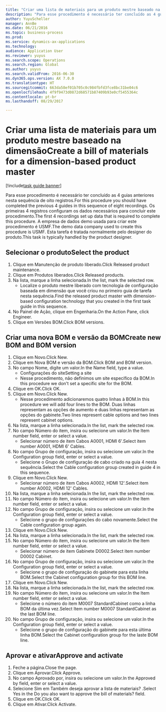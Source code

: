 ```yaml
--- 
title: "Criar uma lista de materiais para um produto mestre baseado na dimensão"
description: "Para esse procedimento é necessário ter concluído as 4 guias anteriores nesta sequência de oito registros."
author: YuyuScheller
manager: AnnBe
ms.date: 06/21/2016
ms.topic: business-process
ms.prod: 
ms.service: dynamics-ax-applications
ms.technology: 
audience: Application User
ms.reviewer: yuyus
ms.search.scope: Operations
ms.search.region: Global
ms.author: yuyus
ms.search.validFrom: 2016-06-30
ms.dyn365.ops.version: AX 7.0.0
ms.translationtype: HT
ms.sourcegitcommit: 663da58ef01b705c0c984fbfd3fce8bc31be04c6
ms.openlocfilehash: 4f9f9473d0872d68571b87409b93e0cf5455364c
ms.contentlocale: pt-br
ms.lasthandoff: 08/29/2017

---
```

# <a name="create-a-bill-of-materials-for-a-dimension-based-product-master"></a><span data-ttu-id="70d2b-103">Criar uma lista de materiais para um produto mestre baseado na dimensão</span><span class="sxs-lookup"><span data-stu-id="70d2b-103">Create a bill of materials for a dimension-based product master</span></span>

[!include[task guide banner](../../includes/task-guide-banner.md)]

<span data-ttu-id="70d2b-104">Para esse procedimento é necessário ter concluído as 4 guias anteriores nesta sequência de oito registros.</span><span class="sxs-lookup"><span data-stu-id="70d2b-104">For this procedure you should have completed the previous 4 guides in this sequence of eight recordings.</span></span> <span data-ttu-id="70d2b-105">Os primeiras 4 registros configuram os dados necessários para concluir este procedimento.</span><span class="sxs-lookup"><span data-stu-id="70d2b-105">The first 4 recordings set up data that is required to complete this procedure.</span></span> <span data-ttu-id="70d2b-106">A empresa de dados demo usada para criar este procedimento é USMF.</span><span class="sxs-lookup"><span data-stu-id="70d2b-106">The demo data company used to create this procedure is USMF.</span></span> <span data-ttu-id="70d2b-107">Esta tarefa é tratada normalmente pelo designer do produto.</span><span class="sxs-lookup"><span data-stu-id="70d2b-107">This task is typically handled by the product designer.</span></span>


## <a name="select-the-product"></a><span data-ttu-id="70d2b-108">Selecionar o produto</span><span class="sxs-lookup"><span data-stu-id="70d2b-108">Select the product</span></span>
1. <span data-ttu-id="70d2b-109">Clique em Manutenção de produto liberado.</span><span class="sxs-lookup"><span data-stu-id="70d2b-109">Click Released product maintenance.</span></span>
2. <span data-ttu-id="70d2b-110">Clique em Produtos liberados.</span><span class="sxs-lookup"><span data-stu-id="70d2b-110">Click Released products.</span></span>
3. <span data-ttu-id="70d2b-111">Na lista, marque a linha selecionada.</span><span class="sxs-lookup"><span data-stu-id="70d2b-111">In the list, mark the selected row.</span></span>
    * <span data-ttu-id="70d2b-112">Localize o produto mestre liberado com tecnologia de configuração baseada em dimensão que você criou no primeiro guia de tarefa nesta sequência.</span><span class="sxs-lookup"><span data-stu-id="70d2b-112">Find the released product master with dimension-based configuration technology that you created in the first task guide in this sequence.</span></span>  
4. <span data-ttu-id="70d2b-113">No Painel de Ação, clique em Engenharia.</span><span class="sxs-lookup"><span data-stu-id="70d2b-113">On the Action Pane, click Engineer.</span></span>
5. <span data-ttu-id="70d2b-114">Clique em Versões BOM.</span><span class="sxs-lookup"><span data-stu-id="70d2b-114">Click BOM versions.</span></span>

## <a name="create-new-bom-and-bom-version"></a><span data-ttu-id="70d2b-115">Criar uma nova BOM e versão da BOM</span><span class="sxs-lookup"><span data-stu-id="70d2b-115">Create new BOM and BOM version</span></span>
1. <span data-ttu-id="70d2b-116">Clique em Novo.</span><span class="sxs-lookup"><span data-stu-id="70d2b-116">Click New.</span></span>
2. <span data-ttu-id="70d2b-117">Clique em Nova BOM e versão da BOM.</span><span class="sxs-lookup"><span data-stu-id="70d2b-117">Click BOM and BOM version.</span></span>
3. <span data-ttu-id="70d2b-118">No campo Nome, digite um valor.</span><span class="sxs-lookup"><span data-stu-id="70d2b-118">In the Name field, type a value.</span></span>
    * <span data-ttu-id="70d2b-119">Configurações do site</span><span class="sxs-lookup"><span data-stu-id="70d2b-119">Setting a site</span></span>  
    * <span data-ttu-id="70d2b-120">Nesse procedimento, não definimos um site específico da BOM.</span><span class="sxs-lookup"><span data-stu-id="70d2b-120">In this procedure we don't set a specific site for the BOM.</span></span>  
4. <span data-ttu-id="70d2b-121">Clique em OK.</span><span class="sxs-lookup"><span data-stu-id="70d2b-121">Click OK.</span></span>
5. <span data-ttu-id="70d2b-122">Clique em Novo.</span><span class="sxs-lookup"><span data-stu-id="70d2b-122">Click New.</span></span>
    * <span data-ttu-id="70d2b-123">Nesse procedimento adicionaremos quatro linhas à BOM.</span><span class="sxs-lookup"><span data-stu-id="70d2b-123">In this procedure we will add four lines to the BOM.</span></span> <span data-ttu-id="70d2b-124">Duas linhas representam as opções de aumento e duas linhas representam as opções do gabinete.</span><span class="sxs-lookup"><span data-stu-id="70d2b-124">Two lines represent cable options and two lines represent cabinet options.</span></span>  
6. <span data-ttu-id="70d2b-125">Na lista, marque a linha selecionada.</span><span class="sxs-lookup"><span data-stu-id="70d2b-125">In the list, mark the selected row.</span></span>
7. <span data-ttu-id="70d2b-126">No campo Número do item, insira ou selecione um valor.</span><span class="sxs-lookup"><span data-stu-id="70d2b-126">In the Item number field, enter or select a value.</span></span>
    * <span data-ttu-id="70d2b-127">Selecionar número de item Cabos A0001, HDMI 6'.</span><span class="sxs-lookup"><span data-stu-id="70d2b-127">Select item number A0001, HDMI 6' Cables.</span></span>  
8. <span data-ttu-id="70d2b-128">No campo Grupo de configuração, insira ou selecione um valor.</span><span class="sxs-lookup"><span data-stu-id="70d2b-128">In the Configuration group field, enter or select a value.</span></span>
    * <span data-ttu-id="70d2b-129">Selecione o Grupo de configuração de cabo criado na guia 4 nesta sequência.</span><span class="sxs-lookup"><span data-stu-id="70d2b-129">Select the Cable configuration group created in guide 4 in this sequence.</span></span>  
9. <span data-ttu-id="70d2b-130">Clique em Novo.</span><span class="sxs-lookup"><span data-stu-id="70d2b-130">Click New.</span></span>
    * <span data-ttu-id="70d2b-131">Selecionar número de item Cabos A0002, HDMI 12'.</span><span class="sxs-lookup"><span data-stu-id="70d2b-131">Select item number A0002, HDMI 12' Cables.</span></span>  
10. <span data-ttu-id="70d2b-132">Na lista, marque a linha selecionada.</span><span class="sxs-lookup"><span data-stu-id="70d2b-132">In the list, mark the selected row.</span></span>
11. <span data-ttu-id="70d2b-133">No campo Número do item, insira ou selecione um valor.</span><span class="sxs-lookup"><span data-stu-id="70d2b-133">In the Item number field, enter or select a value.</span></span>
12. <span data-ttu-id="70d2b-134">No campo Grupo de configuração, insira ou selecione um valor.</span><span class="sxs-lookup"><span data-stu-id="70d2b-134">In the Configuration group field, enter or select a value.</span></span>
    * <span data-ttu-id="70d2b-135">Selecione o grupo de configurações do cabo novamente.</span><span class="sxs-lookup"><span data-stu-id="70d2b-135">Select the Cable configuration group again.</span></span>  
13. <span data-ttu-id="70d2b-136">Clique em Novo.</span><span class="sxs-lookup"><span data-stu-id="70d2b-136">Click New.</span></span>
14. <span data-ttu-id="70d2b-137">Na lista, marque a linha selecionada.</span><span class="sxs-lookup"><span data-stu-id="70d2b-137">In the list, mark the selected row.</span></span>
15. <span data-ttu-id="70d2b-138">No campo Número do item, insira ou selecione um valor.</span><span class="sxs-lookup"><span data-stu-id="70d2b-138">In the Item number field, enter or select a value.</span></span>
    * <span data-ttu-id="70d2b-139">Selecionar número de item Gabinete D0002.</span><span class="sxs-lookup"><span data-stu-id="70d2b-139">Select item number D0002 Cabinet.</span></span>  
16. <span data-ttu-id="70d2b-140">No campo Grupo de configuração, insira ou selecione um valor.</span><span class="sxs-lookup"><span data-stu-id="70d2b-140">In the Configuration group field, enter or select a value.</span></span>
    * <span data-ttu-id="70d2b-141">Selecione o grupo de configuração do gabinete para esta linha BOM.</span><span class="sxs-lookup"><span data-stu-id="70d2b-141">Select the Cabinet configuration group for this BOM line.</span></span>  
17. <span data-ttu-id="70d2b-142">Clique em Novo.</span><span class="sxs-lookup"><span data-stu-id="70d2b-142">Click New.</span></span>
18. <span data-ttu-id="70d2b-143">Na lista, marque a linha selecionada.</span><span class="sxs-lookup"><span data-stu-id="70d2b-143">In the list, mark the selected row.</span></span>
19. <span data-ttu-id="70d2b-144">No campo Número do item, insira ou selecione um valor.</span><span class="sxs-lookup"><span data-stu-id="70d2b-144">In the Item number field, enter or select a value.</span></span>
    * <span data-ttu-id="70d2b-145">Selecione o número do item M0007 StandardCabinet como a linha BOM da última vez.</span><span class="sxs-lookup"><span data-stu-id="70d2b-145">Select Item number M0007 StandardCabinet as the last BOM line.</span></span>  
20. <span data-ttu-id="70d2b-146">No campo Grupo de configuração, insira ou selecione um valor.</span><span class="sxs-lookup"><span data-stu-id="70d2b-146">In the Configuration group field, enter or select a value.</span></span>
    * <span data-ttu-id="70d2b-147">Selecione o grupo de configuração do gabinete para esta última linha BOM.</span><span class="sxs-lookup"><span data-stu-id="70d2b-147">Select the Cabinet configuration group for the laste BOM line.</span></span>  

## <a name="approve-and-activate"></a><span data-ttu-id="70d2b-148">Aprovar e ativar</span><span class="sxs-lookup"><span data-stu-id="70d2b-148">Approve and activate</span></span>
1. <span data-ttu-id="70d2b-149">Feche a página.</span><span class="sxs-lookup"><span data-stu-id="70d2b-149">Close the page.</span></span>
2. <span data-ttu-id="70d2b-150">Clique em Aprovar.</span><span class="sxs-lookup"><span data-stu-id="70d2b-150">Click Approve.</span></span>
3. <span data-ttu-id="70d2b-151">No campo Aprovado por, insira ou selecione um valor.</span><span class="sxs-lookup"><span data-stu-id="70d2b-151">In the Approved by field, enter or select a value.</span></span>
4. <span data-ttu-id="70d2b-152">Selecione Sim em Também deseja aprovar a lista de materiais? .</span><span class="sxs-lookup"><span data-stu-id="70d2b-152">Select Yes in the Do you also want to approve the bill of materials? field.</span></span>
5. <span data-ttu-id="70d2b-153">Clique em OK.</span><span class="sxs-lookup"><span data-stu-id="70d2b-153">Click OK.</span></span>
6. <span data-ttu-id="70d2b-154">Clique em Ativar.</span><span class="sxs-lookup"><span data-stu-id="70d2b-154">Click Activate.</span></span>


